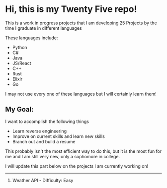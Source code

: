 # Hi, this is my Twenty Five repo!
This is a work in progress projects that I am developing 25 Projects by the time I graduate in different languages

These languages include:
* Python
* C# 
* Java
* JS/React
* C++
* Rust
* Elixir
* Go

I may not use every one of these languages but I will certainly learn them!

## My Goal:
I want to accomplish the following things
* Learn reverse engineering
* Improve on current skills and learn new skills
* Branch out and build a resume

This probably isn't the most efficient way to do this, but it is the most fun for me and I am still very new, only a sophomore in college.

I will update this part below on the projects I am currently working on!

-------

1. Weather API - Difficulty: Easy